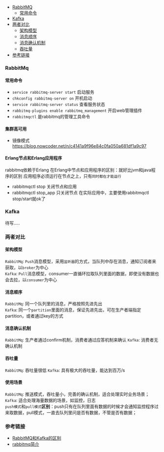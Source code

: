 
- [RabbitMQ](#RabbitMQ)
   - [常用命令](#常用命令)
- [Kafka](#Kafka)
- [两者对比](#两者对比)
    - [架构模型](#架构模型)
    - [消息顺序](#消息顺序)
    - [消息确认机制](#消息确认机制)
    - [吞吐量](#吞吐量)
- [参考链接](#参考链接)  

### RabbitMq
#### 常用命令
- `service rabbitmq-server start` 启动服务
- `chkconfig rabbitmq-server on`  开机启动
- `service rabbitmq-server status` 查看服务状态
- `rabbitmq-plugins enable rabbitmq_management`  开启web管理插件
- `rabbitmqctl` 是rabbitmq的管理工具命令
#### 集群高可用
- 镜像模式 https://blog.nowcoder.net/n/c4141a9f96e84c0fa050a681df1a9c97
#### Erlang节点和Erlang应用程序
rabbitmq依赖于Erlang 在Erlang中节点和应用程序的区别：就好比jvm和java程序的区别 应用程序必须运行在节点之上，只有`同时都在才能运行`  
- rabbitmqctl stop 关闭节点和应用
- rabbitmqctl stop_app 只关闭节点
在实际应用中，主要使用rabbitmqctl stop/start就ok了

### Kafka 
待写.....

### 两者对比

#### 架构模型 

`RabbitMq`: `Push`消息模型，采用`监听器`的方式，当队列中存在消息，通知订阅者来获取，以`broker`为中心  
`Kafka`: `Pull`消息模型，consumer一直循环拉取队列里面的数据，即使没有数据也会去拉，以`consumer`为中心
#### 消息顺序
`RabbitMq`: 同一个队列里的消息，严格按照先进先出  
`Kafka`: 同一个`partition`里面的消息，保证先进先出，可在生产者端指定partition，或者通过key的方式

#### 消息确认机制
`RabbitMq`: 生产者通过confirm机制，消费者通过应答机制来确认
`Kafka`: 消费者无确认机制

#### 吞吐量
`RabbitMq`: 吞吐量很低
`Kafka`: 具有极大的吞吐量，能达到百万/s

#### 使用场景
`RabbitMq`: 推送模式，吞吐量小，完善的确认机制，适合处理实时业务场景；  
`Kafka`: 适合处理海量数据的场景，如监控，日志  
`push模式`和`pull模式`**区别**：push只有在队列里面有数据的时候才会通知监控程序过来取数据，pull模式，一直去队列里问是否有数据，不管是否有数据；

### 参考链接
- [RabbitMQ和Kafka的区别](https://www.cnblogs.com/iiwen/p/10195293.html)
- [rabbitmq简介](https://snailclimb.gitee.io/javaguide/#/docs/system-design/data-communication/rabbitmq)










